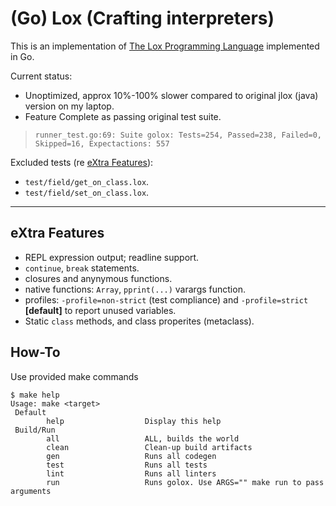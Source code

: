 # (Go) Lox (Crafting interpreters)

This is an implementation of [The Lox Programming Language](https://www.craftinginterpreters.com/the-lox-language.html) implemented in Go.

Current status:

- Unoptimized, approx 10%-100% slower compared to original jlox (java) version on my laptop.
- Feature Complete as passing original test suite.

> ```raw
> runner_test.go:69: Suite golox: Tests=254, Passed=238, Failed=0, Skipped=16, Expectactions: 557
> ```

Excluded tests (re [eXtra Features](#extra-features)):

- `test/field/get_on_class.lox`.
- `test/field/set_on_class.lox`.

---

## eXtra Features

- REPL expression output; readline support.
- `continue`, `break` statements.
- closures and anynymous functions.
- native functions: `Array`, `pprint(...)` varargs function.
- profiles: `-profile=non-strict` (test compliance) and `-profile=strict` **[default]** to report unused variables.
- Static `class` methods, and class properites (metaclass).

## How-To

Use provided make commands

```shell
$ make help
Usage: make <target>
 Default
        help                  Display this help
 Build/Run
        all                   ALL, builds the world
        clean                 Clean-up build artifacts
        gen                   Runs all codegen
        test                  Runs all tests
        lint                  Runs all linters
        run                   Runs golox. Use ARGS="" make run to pass arguments
```
